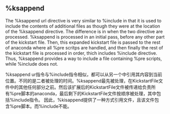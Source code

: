 ## %ksappend 


The %ksappend url directive is very similar to %include in that it is used to include the contents of additional files as though they were at the location of the %ksappend directive. The difference is in when the two directive are processed. %ksappend is processed in an initial pass, before any other part of the kickstart file. Then, this expanded kickstart file is passed to the rest of anaconda where all %pre scritps are handled, and then finally the rest of the kickstart file is processed in order, thich includes %include directive.
Thus, %ksappend provides a way to include a file containing %pre scripts, while %include does not.

%ksappend ur指令与%include指令相似，都可以从另一个中引用其内容到当前位置。不同的是二者被处理的时间。%ksappend最先被处理，在KickstartFile文件中的其他任何部分之前。然后该扩展后的KickstartFile文件被传递给负责所有%pre脚本的anaconda，最后剩下的KickstartFile文件按顺序被处理，其中包括%include指令。
因此，%kisappend提供了一种方式引用文件，且该文件包含%pre脚本。而%include不能。